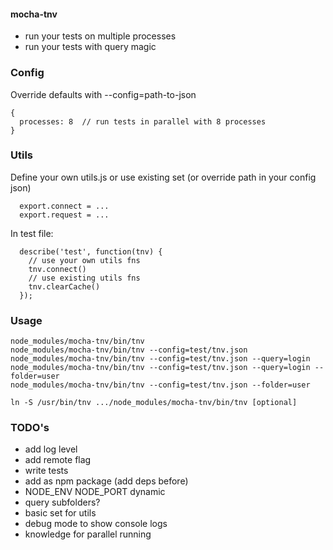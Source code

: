 #### mocha-tnv
- run your tests on multiple processes
- run your tests with query magic


### Config
Override defaults with --config=path-to-json
```
{
  processes: 8  // run tests in parallel with 8 processes
}
```


### Utils

Define your own utils.js or use existing set (or override path in your config json)
```
  export.connect = ...
  export.request = ...
```

In test file:
```
  describe('test', function(tnv) {
    // use your own utils fns
    tnv.connect()
    // use existing utils fns
    tnv.clearCache()
  });
```


### Usage
````
node_modules/mocha-tnv/bin/tnv
node_modules/mocha-tnv/bin/tnv --config=test/tnv.json
node_modules/mocha-tnv/bin/tnv --config=test/tnv.json --query=login
node_modules/mocha-tnv/bin/tnv --config=test/tnv.json --query=login --folder=user
node_modules/mocha-tnv/bin/tnv --config=test/tnv.json --folder=user

ln -S /usr/bin/tnv .../node_modules/mocha-tnv/bin/tnv [optional]
````



### TODO's
- add log level
- add remote flag
- write tests
- add as npm package (add deps before)
- NODE_ENV NODE_PORT dynamic
- query subfolders?
- basic set for utils
- debug mode to show console logs
- knowledge for parallel running
